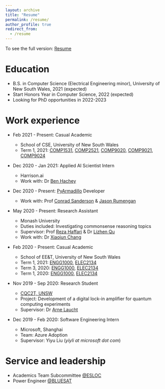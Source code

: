 ```yaml
---
layout: archive
title: "Resume"
permalink: /resume/
author_profile: true
redirect_from:
  - /resume
---
```


To see the full version: [Resume](/resume.pdf)

Education
======

* B.S. in Computer Science (Electrical Engineering minor), University of New South Wales, 2021 (expected)
* Start Honors Year in Computer Science, 2022 (expected)
* Looking for PhD opportunities in 2022-2023

Work experience
======
* Feb 2021 - Present: Casual Academic
  * School of CSE, University of New South Wales
  * Term 1, 2021: [COMP1531](https://www.handbook.unsw.edu.au/undergraduate/courses/2021/COMP1531?year=2021), [COMP2521](https://www.handbook.unsw.edu.au/undergraduate/courses/2021/COMP2521), [COMP9020](https://www.handbook.unsw.edu.au/postgraduate/courses/2021/COMP9020), [COMP9021](https://www.handbook.unsw.edu.au/postgraduate/courses/2021/COMP9021), [COMP9024](https://www.handbook.unsw.edu.au/postgraduate/courses/2021/COMP9024)

* Dec 2020 - Jan 2021: Applied AI Scientist Intern
  * Harrison.ai
  * Work with: Dr [Ben Hachey](http://benhachey.info/)

* Dec 2020 - Present: [PyArmadillo](https://pyarma.sourceforge.io/) Developer
  * Work with: Prof [Conrad Sanderson](https://conradsanderson.id.au/) & [Jason Rumengan](https://www.jasonrumengan.my.id/)

* May 2020 - Present: Research Assistant
  * Monash University
  * Duties included: Investigating commonsense reasoning topics
  * Supervisor: Prof [Reza Haffari](http://users.monash.edu.au/~gholamrh/) & Dr [Lizhen Qu](https://research.monash.edu/en/persons/lizhen-qu)
  * Work with: Dr [Xiaojun Chang](https://www.xiaojun.ai/)

* Feb 2020 - Present: Casual Academic
  * School of EE&T, University of New South Wales
  * Term 1, 2021: [ENGG1000](https://www.handbook.unsw.edu.au/undergraduate/courses/2021/ENGG1000), [ELEC2134](https://www.handbook.unsw.edu.au/undergraduate/courses/2021/ENGG2134)
  * Term 3, 2020: [ENGG1000](https://www.handbook.unsw.edu.au/undergraduate/courses/2021/ENGG1000), [ELEC2134](https://www.handbook.unsw.edu.au/undergraduate/courses/2021/ENGG2134)
  * Term 1, 2020: [ENGG1000](https://www.handbook.unsw.edu.au/undergraduate/courses/2021/ENGG1000), [ELEC2134](https://www.handbook.unsw.edu.au/undergraduate/courses/2021/ENGG2134)

* Nov 2019 - Sep 2020: Research Student
  * [CQC2T, UNSW](https://www.cqc2t.org/)
  * Project: Development of a digital lock-in amplifier for quantum computing experiments
  * Supervisor: Dr [Arne Laucht](https://www.cqc2t.org/author/a-laucht/)

* Dec 2019 - Feb 2020: Software Engineering Intern
  * Microsoft, Shanghai
  * Team: Azure Adoption
  * Supervisor: Yiyu Liu (_yiyli at microsoft dot com_)

Service and leadership
======

* Academics Team Subcommittee [@ESLOC](http://www.elsoc.net/)
* Power Engineer [@BLUESAT](https://bluesat.com.au/)
